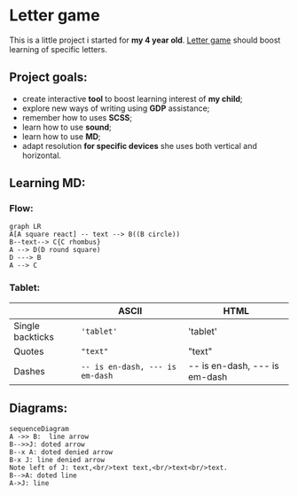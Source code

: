 # Letter game

This is a little project i started for **my 4 year old**. [Letter game](https://vygintask.github.io/letter-game/) should boost learning of specific letters.

## Project goals:
- create interactive **tool** to boost learning interest of **my child**;
- explore new ways of writing using **GDP** assistance;
- remember how to uses **SCSS**;
- learn how to use **sound**;
- learn how to use **MD**;
- adapt resolution **for specific devices** she uses both vertical and horizontal.

## Learning MD:
### Flow:

```mermaid
graph LR
A[A square react] -- text --> B((B circle)) 
B--text--> C{C rhombus}
A --> D(D round square)
D ---> B
A --> C
```

### Tablet:
|                |ASCII                          |HTML                         |
|----------------|-------------------------------|-----------------------------|
|Single backticks|`'tablet'`                     |'tablet'                     |
|Quotes          |`"text"`                       |"text"                       |
|Dashes          |`-- is en-dash, --- is em-dash`|-- is en-dash, --- is em-dash|

## Diagrams:
```mermaid
sequenceDiagram
A ->> B:  line arrow
B-->>J: doted arrow
B--x A: doted denied arrow
B-x J: line denied arrow
Note left of J: text,<br/>text text,<br/>text<br/>text.
B-->A: doted line
A->J: line
```